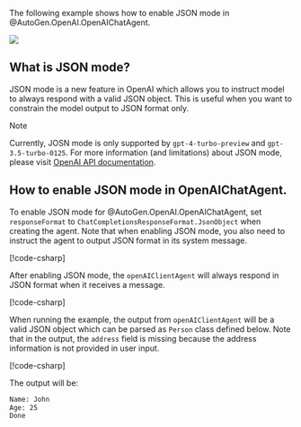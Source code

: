 The following example shows how to enable JSON mode in @AutoGen.OpenAI.OpenAIChatAgent.

[![](https://img.shields.io/badge/Open%20on%20Github-grey?logo=github)](https://github.com/microsoft/autogen/blob/main/dotnet/sample/AutoGen.OpenAI.Sample/Use_Json_Mode.cs)

## What is JSON mode?
JSON mode is a new feature in OpenAI which allows you to instruct model to always respond with a valid JSON object. This is useful when you want to constrain the model output to JSON format only.

> [!NOTE]
> Currently, JOSN mode is only supported by `gpt-4-turbo-preview` and `gpt-3.5-turbo-0125`. For more information (and limitations) about JSON mode, please visit [OpenAI API documentation](https://platform.openai.com/docs/guides/text-generation/json-mode).

## How to enable JSON mode in OpenAIChatAgent.

To enable JSON mode for @AutoGen.OpenAI.OpenAIChatAgent, set `responseFormat` to `ChatCompletionsResponseFormat.JsonObject` when creating the agent. Note that when enabling JSON mode, you also need to instruct the agent to output JSON format in its system message.

[!code-csharp[](../../sample/AutoGen.OpenAI.Sample/Use_Json_Mode.cs?name=create_agent)]

After enabling JSON mode, the `openAIClientAgent` will always respond in JSON format when it receives a message.

[!code-csharp[](../../sample/AutoGen.OpenAI.Sample/Use_Json_Mode.cs?name=chat_with_agent)]

When running the example, the output from `openAIClientAgent` will be a valid JSON object which can be parsed as `Person` class defined below. Note that in the output, the `address` field is missing because the address information is not provided in user input.

[!code-csharp[](../../sample/AutoGen.OpenAI.Sample/Use_Json_Mode.cs?name=person_class)]

The output will be:
```bash
Name: John
Age: 25
Done
```
